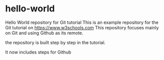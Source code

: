 # hello-world
Hello World repository for Git tutorial
This is an example repository for the Git tutorial on https://www.w3schools.com
This repository focuses mainly on Git and using Github as its remote.

the repository is built step by step in the tutorial. 

It now includes steps for Github
